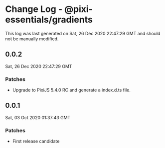 # Change Log - @pixi-essentials/gradients

This log was last generated on Sat, 26 Dec 2020 22:47:29 GMT and should not be manually modified.

## 0.0.2
Sat, 26 Dec 2020 22:47:29 GMT

### Patches

- Upgrade to PixiJS 5.4.0 RC and generate a index.d.ts file.

## 0.0.1
Sat, 03 Oct 2020 01:37:43 GMT

### Patches

- First release candidate

